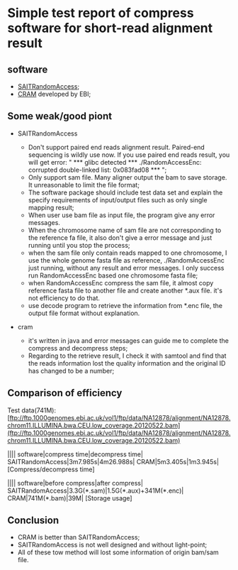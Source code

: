 # Simple test report of compress software for short-read alignment result

## software

+ [SAITRandomAccess](https://bitbucket.org/ajitsb/saitrandomaccess/downloads);
+ [CRAM](http://www.ebi.ac.uk/ena/about/cram_toolkit) developed by EBI;

## Some weak/good piont

+ SAITRandomAccess
    + Don't support paired end reads alignment result. Paired-end sequencing is wildly use now. If you use paired end reads result, you will get error: " \*\*\* glibc detected *** ./RandomAccessEnc: corrupted double-linked list: 0x083fad08 \*\*\* ";
    + Only support sam file. Many aligner output the bam to save storage. It unreasonable to limit the file format;
    + The software package should include test data set and explain the specify requirements of input/output files such as only single mapping result;
    + When user use bam file as input file, the program give any error messages.
    + When the chromosome name of sam file are not corresponding to the reference fa file, it also don't give a error message and just running until you stop the process;
    + when the sam file only contain reads mapped to one chromosome, I use the whole genome fasta file as reference, ./RandomAccessEnc just running, without any result and error messages. I only success run RandomAccessEnc based one chromosome fasta file;
    + when RandomAccessEnc compress the sam file, it almost copy reference fasta file to another file and create another \*.aux file. it's not efficiency to do that.
    + use decode program to retrieve the information from \*.enc file, the output file format without explanation. 

+ cram
    + it's written in java and error messages can guide me to complete the compress and decompress steps;
    + Regarding to the retrieve result, I check it with samtool and find that the reads information lost the quality information and the original ID has changed to be a number;

## Comparison of efficiency

Test data(741M): [ftp://ftp.1000genomes.ebi.ac.uk/vol1/ftp/data/NA12878/alignment/NA12878.chrom11.ILLUMINA.bwa.CEU.low_coverage.20120522.bam](ftp://ftp.1000genomes.ebi.ac.uk/vol1/ftp/data/NA12878/alignment/NA12878.chrom11.ILLUMINA.bwa.CEU.low_coverage.20120522.bam)

||||
software|compress time|decompress time|
SAITRandomAccess|3m7.985s|4m26.988s|
CRAM|5m3.405s|1m3.945s|
[Compress/decompress time]



||||
software|before compress|after compress|
SAITRandomAccess|3.3G(\*.sam)|1.5G(\*.aux)+341M(\*.enc)|
CRAM|741M(\*.bam)|39M|
[Storage usage]

## Conclusion

+ CRAM is better than SAITRandomAccess;
+ SAITRandomAccess is not well designed and without light-point;
+ All of these tow method will lost some information of origin bam/sam file.
